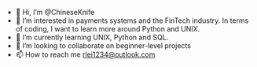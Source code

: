 - 👋 Hi, I’m @ChineseKnife
- 👀 I’m interested in payments systems and the FinTech industry. In terms of coding, I want to learn more around Python and UNIX. 
- 🌱 I’m currently learning UNIX, Python and SQL.
- 💞️ I’m looking to collaborate on beginner-level projects
- 📫 How to reach me rlei1234@outlook.com

<!---
ChineseKnife/ChineseKnife is a ✨ special ✨ repository because its `README.md` (this file) appears on your GitHub profile.
You can click the Preview link to take a look at your changes.
--->
